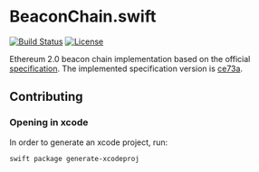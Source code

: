 # BeaconChain.swift

[![Build Status](https://travis-ci.com/yeeth/BeaconChain.swift.svg?branch=master)](https://travis-ci.com/yeeth/BeaconChain.swift) [![License](https://img.shields.io/badge/License-GPL--3.0-blue.svg)](LICENSE)

Ethereum 2.0 beacon chain implementation based on the official [specification](https://github.com/ethereum/eth2.0-specs/blob/master/specs/core/0_beacon-chain.md). The implemented specification version is [ce73a](https://github.com/ethereum/eth2.0-specs/tree/ce73a8327f40fcec81f7582bfed43815c1b417fd).

## Contributing

### Opening in xcode

In order to generate an xcode project, run:

```
swift package generate-xcodeproj
```
